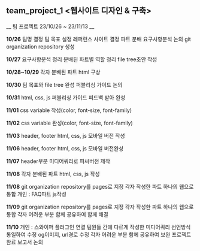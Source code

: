 
## team_project_1 <웹사이트 디자인 & 구축>
__ 팀 프로젝트 23/10/26 ~ 23/11/13 __


__10/26__
팀명 결정 
팀 목표 설정 
레퍼런스 사이트 결정
파트 분배
요구사항분석 논의
git organization repository 생성

__10/27__
요구사항분석 정리
분배된 파트별 역할 정리
file tree초안 작성

__10/28~10/29__
각자 분배된 파트 html 구상

 __10/30__
팀 목표와 file tree 완성
퍼블리싱 가이드 논의

__10/31__
html, css, js 퍼블리싱 가이드 피드백 받아 완성

__11/01__
css variable 작성(color, font-size, font-family)

__11/02__
css variable 완성(color, font-size, font-family)

__11/03__
header, footer html, css, js 모바일 버전 작성 

__11/06__
header, footer html, css, js 모바일 버전완성

__11/07__
header부분 미디어쿼리로 피씨버전 제작

__11/08__
각자 분배된 파트 html, css, js 작성

__11/08__
git organization repository를 pages로 지정
각자 작성한 파트 하나의 웹으로 통합
개인 : FAQ파트 js작성

__11/09__
git organization repository를 pages로 지정
각자 작성한 파트 하나의 웹으로 통합
각자 어려운 부분 함께 공유하여 함께 해결

__11/10__
개인 : 스와이퍼 플러그인 연결
팀원들 간에 다르게 작성한 미디어쿼리 선언방식 통일하여 수정
og이미지, url경로 수정
각자 어려운 부분 함께 공유하여 보완
프로젝트 완료 보고서 논의  
